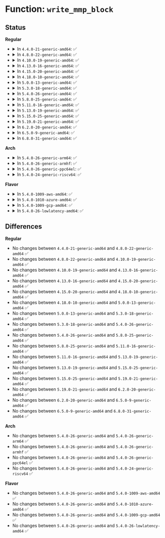 # Function: <code>write_mmp_block</code>

## Status
<b>Regular</b>
<ul>
<li>
<details>
<summary>In <code>4.4.0-21-generic-amd64</code>: ✅</summary>

```c
int write_mmp_block(struct super_block * sb, struct buffer_head * bh)
```

```json
{
  "name": "write_mmp_block",
  "collision_type": "Unique Static",
  "inline_type": "No",
  "funcs": [
    {
      "addr": 18446744071581825792,
      "name": "write_mmp_block",
      "external": false,
      "loc": "fs/ext4/mmp.c:41",
      "file": "fs/ext4/mmp.c",
      "inline": "seen, unknown",
      "caller_inline": [],
      "caller_func": [
        "fs/ext4/mmp.c:kmmpd",
        "fs/ext4/mmp.c:kmmpd",
        "fs/ext4/mmp.c:ext4_multi_mount_protect"
      ]
    }
  ],
  "symbols": [
    {
      "addr": 18446744071581825792,
      "name": "write_mmp_block",
      "section": ".text",
      "bind": "STB_LOCAL",
      "size": 361
    }
  ]
}
```
</details>
</li>
<li>
<details>
<summary>In <code>4.8.0-22-generic-amd64</code>: ✅</summary>

```c
int write_mmp_block(struct super_block * sb, struct buffer_head * bh)
```

```json
{
  "name": "write_mmp_block",
  "collision_type": "Unique Static",
  "inline_type": "No",
  "funcs": [
    {
      "addr": 18446744071582021744,
      "name": "write_mmp_block",
      "external": false,
      "loc": "fs/ext4/mmp.c:41",
      "file": "fs/ext4/mmp.c",
      "inline": "seen, unknown",
      "caller_inline": [],
      "caller_func": [
        "fs/ext4/mmp.c:ext4_multi_mount_protect",
        "fs/ext4/mmp.c:kmmpd",
        "fs/ext4/mmp.c:kmmpd"
      ]
    }
  ],
  "symbols": [
    {
      "addr": 18446744071582021744,
      "name": "write_mmp_block",
      "section": ".text",
      "bind": "STB_LOCAL",
      "size": 370
    }
  ]
}
```
</details>
</li>
<li>
<details>
<summary>In <code>4.10.0-19-generic-amd64</code>: ✅</summary>

```c
int write_mmp_block(struct super_block * sb, struct buffer_head * bh)
```

```json
{
  "name": "write_mmp_block",
  "collision_type": "Unique Static",
  "inline_type": "No",
  "funcs": [
    {
      "addr": 18446744071582111840,
      "name": "write_mmp_block",
      "external": false,
      "loc": "fs/ext4/mmp.c:41",
      "file": "fs/ext4/mmp.c",
      "inline": "seen, unknown",
      "caller_inline": [],
      "caller_func": [
        "fs/ext4/mmp.c:ext4_multi_mount_protect",
        "fs/ext4/mmp.c:kmmpd",
        "fs/ext4/mmp.c:kmmpd"
      ]
    }
  ],
  "symbols": [
    {
      "addr": 18446744071582111840,
      "name": "write_mmp_block",
      "section": ".text",
      "bind": "STB_LOCAL",
      "size": 370
    }
  ]
}
```
</details>
</li>
<li>
<details>
<summary>In <code>4.13.0-16-generic-amd64</code>: ✅</summary>

```c
int write_mmp_block(struct super_block * sb, struct buffer_head * bh)
```

```json
{
  "name": "write_mmp_block",
  "collision_type": "Unique Static",
  "inline_type": "No",
  "funcs": [
    {
      "addr": 18446744071582074080,
      "name": "write_mmp_block",
      "external": false,
      "loc": "fs/ext4/mmp.c:41",
      "file": "fs/ext4/mmp.c",
      "inline": "seen, unknown",
      "caller_inline": [],
      "caller_func": [
        "fs/ext4/mmp.c:ext4_multi_mount_protect",
        "fs/ext4/mmp.c:kmmpd",
        "fs/ext4/mmp.c:kmmpd"
      ]
    }
  ],
  "symbols": [
    {
      "addr": 18446744071582074080,
      "name": "write_mmp_block",
      "section": ".text",
      "bind": "STB_LOCAL",
      "size": 297
    }
  ]
}
```
</details>
</li>
<li>
<details>
<summary>In <code>4.15.0-20-generic-amd64</code>: ✅</summary>

```c
int write_mmp_block(struct super_block * sb, struct buffer_head * bh)
```

```json
{
  "name": "write_mmp_block",
  "collision_type": "Unique Static",
  "inline_type": "No",
  "funcs": [
    {
      "addr": 18446744071582223520,
      "name": "write_mmp_block",
      "external": false,
      "loc": "fs/ext4/mmp.c:42",
      "file": "fs/ext4/mmp.c",
      "inline": "seen, unknown",
      "caller_inline": [],
      "caller_func": [
        "fs/ext4/mmp.c:ext4_multi_mount_protect",
        "fs/ext4/mmp.c:kmmpd",
        "fs/ext4/mmp.c:kmmpd"
      ]
    }
  ],
  "symbols": [
    {
      "addr": 18446744071582223520,
      "name": "write_mmp_block",
      "section": ".text",
      "bind": "STB_LOCAL",
      "size": 297
    }
  ]
}
```
</details>
</li>
<li>
<details>
<summary>In <code>4.18.0-10-generic-amd64</code>: ✅</summary>

```c
int write_mmp_block(struct super_block * sb, struct buffer_head * bh)
```

```json
{
  "name": "write_mmp_block",
  "collision_type": "Unique Static",
  "inline_type": "No",
  "funcs": [
    {
      "addr": 18446744071582413328,
      "name": "write_mmp_block",
      "external": false,
      "loc": "fs/ext4/mmp.c:42",
      "file": "fs/ext4/mmp.c",
      "inline": "seen, unknown",
      "caller_inline": [],
      "caller_func": [
        "fs/ext4/mmp.c:ext4_multi_mount_protect",
        "fs/ext4/mmp.c:kmmpd",
        "fs/ext4/mmp.c:kmmpd"
      ]
    }
  ],
  "symbols": [
    {
      "addr": 18446744071582413328,
      "name": "write_mmp_block",
      "section": ".text",
      "bind": "STB_LOCAL",
      "size": 292
    }
  ]
}
```
</details>
</li>
<li>
<details>
<summary>In <code>5.0.0-13-generic-amd64</code>: ✅</summary>

```c
int write_mmp_block(struct super_block * sb, struct buffer_head * bh)
```

```json
{
  "name": "write_mmp_block",
  "collision_type": "Unique Static",
  "inline_type": "No",
  "funcs": [
    {
      "addr": 18446744071582512784,
      "name": "write_mmp_block",
      "external": false,
      "loc": "fs/ext4/mmp.c:42",
      "file": "fs/ext4/mmp.c",
      "inline": "seen, unknown",
      "caller_inline": [],
      "caller_func": [
        "fs/ext4/mmp.c:ext4_multi_mount_protect",
        "fs/ext4/mmp.c:kmmpd",
        "fs/ext4/mmp.c:kmmpd"
      ]
    }
  ],
  "symbols": [
    {
      "addr": 18446744071582512784,
      "name": "write_mmp_block",
      "section": ".text",
      "bind": "STB_LOCAL",
      "size": 292
    }
  ]
}
```
</details>
</li>
<li>
<details>
<summary>In <code>5.3.0-18-generic-amd64</code>: ✅</summary>

```c
int write_mmp_block(struct super_block * sb, struct buffer_head * bh)
```

```json
{
  "name": "write_mmp_block",
  "collision_type": "Unique Static",
  "inline_type": "No",
  "funcs": [
    {
      "addr": 18446744071582681856,
      "name": "write_mmp_block",
      "external": false,
      "loc": "fs/ext4/mmp.c:42",
      "file": "fs/ext4/mmp.c",
      "inline": "seen, unknown",
      "caller_inline": [],
      "caller_func": [
        "fs/ext4/mmp.c:ext4_multi_mount_protect",
        "fs/ext4/mmp.c:kmmpd",
        "fs/ext4/mmp.c:kmmpd"
      ]
    }
  ],
  "symbols": [
    {
      "addr": 18446744071582681856,
      "name": "write_mmp_block",
      "section": ".text",
      "bind": "STB_LOCAL",
      "size": 288
    }
  ]
}
```
</details>
</li>
<li>
<details>
<summary>In <code>5.4.0-26-generic-amd64</code>: ✅</summary>

```c
int write_mmp_block(struct super_block * sb, struct buffer_head * bh)
```

```json
{
  "name": "write_mmp_block",
  "collision_type": "Unique Static",
  "inline_type": "No",
  "funcs": [
    {
      "addr": 18446744071582784016,
      "name": "write_mmp_block",
      "external": false,
      "loc": "fs/ext4/mmp.c:42",
      "file": "fs/ext4/mmp.c",
      "inline": "seen, unknown",
      "caller_inline": [],
      "caller_func": [
        "fs/ext4/mmp.c:ext4_multi_mount_protect",
        "fs/ext4/mmp.c:kmmpd",
        "fs/ext4/mmp.c:kmmpd"
      ]
    }
  ],
  "symbols": [
    {
      "addr": 18446744071582784016,
      "name": "write_mmp_block",
      "section": ".text",
      "bind": "STB_LOCAL",
      "size": 288
    }
  ]
}
```
</details>
</li>
<li>
<details>
<summary>In <code>5.8.0-25-generic-amd64</code>: ✅</summary>

```c
int write_mmp_block(struct super_block * sb, struct buffer_head * bh)
```

```json
{
  "name": "write_mmp_block",
  "collision_type": "Unique Static",
  "inline_type": "No",
  "funcs": [
    {
      "addr": 18446744071583096096,
      "name": "write_mmp_block",
      "external": false,
      "loc": "fs/ext4/mmp.c:42",
      "file": "fs/ext4/mmp.c",
      "inline": "seen, unknown",
      "caller_inline": [],
      "caller_func": [
        "fs/ext4/mmp.c:ext4_multi_mount_protect",
        "fs/ext4/mmp.c:kmmpd",
        "fs/ext4/mmp.c:kmmpd"
      ]
    }
  ],
  "symbols": [
    {
      "addr": 18446744071583096096,
      "name": "write_mmp_block",
      "section": ".text",
      "bind": "STB_LOCAL",
      "size": 193
    }
  ]
}
```
</details>
</li>
<li>
<details>
<summary>In <code>5.11.0-16-generic-amd64</code>: ✅</summary>

```c
int write_mmp_block(struct super_block * sb, struct buffer_head * bh)
```

```json
{
  "name": "write_mmp_block",
  "collision_type": "Unique Static",
  "inline_type": "No",
  "funcs": [
    {
      "addr": 18446744071583174992,
      "name": "write_mmp_block",
      "external": false,
      "loc": "fs/ext4/mmp.c:42",
      "file": "fs/ext4/mmp.c",
      "inline": "seen, unknown",
      "caller_inline": [],
      "caller_func": [
        "fs/ext4/mmp.c:ext4_multi_mount_protect",
        "fs/ext4/mmp.c:kmmpd",
        "fs/ext4/mmp.c:kmmpd"
      ]
    }
  ],
  "symbols": [
    {
      "addr": 18446744071583174992,
      "name": "write_mmp_block",
      "section": ".text",
      "bind": "STB_LOCAL",
      "size": 296
    }
  ]
}
```
</details>
</li>
<li>
<details>
<summary>In <code>5.13.0-19-generic-amd64</code>: ✅</summary>

```c
int write_mmp_block(struct super_block * sb, struct buffer_head * bh)
```

```json
{
  "name": "write_mmp_block",
  "collision_type": "Unique Static",
  "inline_type": "No",
  "funcs": [
    {
      "addr": 18446744071583201536,
      "name": "write_mmp_block",
      "external": false,
      "loc": "fs/ext4/mmp.c:42",
      "file": "fs/ext4/mmp.c",
      "inline": "seen, unknown",
      "caller_inline": [],
      "caller_func": [
        "fs/ext4/mmp.c:ext4_multi_mount_protect",
        "fs/ext4/mmp.c:kmmpd",
        "fs/ext4/mmp.c:kmmpd"
      ]
    }
  ],
  "symbols": [
    {
      "addr": 18446744071583201536,
      "name": "write_mmp_block",
      "section": ".text",
      "bind": "STB_LOCAL",
      "size": 297
    }
  ]
}
```
</details>
</li>
<li>
<details>
<summary>In <code>5.15.0-25-generic-amd64</code>: ✅</summary>

```c
int write_mmp_block(struct super_block * sb, struct buffer_head * bh)
```

```json
{
  "name": "write_mmp_block",
  "collision_type": "Unique Static",
  "inline_type": "No",
  "funcs": [
    {
      "addr": 18446744071583544720,
      "name": "write_mmp_block",
      "external": false,
      "loc": "fs/ext4/mmp.c:42",
      "file": "fs/ext4/mmp.c",
      "inline": "seen, unknown",
      "caller_inline": [],
      "caller_func": [
        "fs/ext4/mmp.c:ext4_multi_mount_protect",
        "fs/ext4/mmp.c:kmmpd",
        "fs/ext4/mmp.c:kmmpd"
      ]
    }
  ],
  "symbols": [
    {
      "addr": 18446744071583544720,
      "name": "write_mmp_block",
      "section": ".text",
      "bind": "STB_LOCAL",
      "size": 371
    }
  ]
}
```
</details>
</li>
<li>
<details>
<summary>In <code>5.19.0-21-generic-amd64</code>: ✅</summary>

```c
int write_mmp_block(struct super_block * sb, struct buffer_head * bh)
```

```json
{
  "name": "write_mmp_block",
  "collision_type": "Unique Static",
  "inline_type": "No",
  "funcs": [
    {
      "addr": 18446744071584078368,
      "name": "write_mmp_block",
      "external": false,
      "loc": "fs/ext4/mmp.c:42",
      "file": "fs/ext4/mmp.c",
      "inline": "seen, unknown",
      "caller_inline": [],
      "caller_func": [
        "fs/ext4/mmp.c:ext4_multi_mount_protect",
        "fs/ext4/mmp.c:kmmpd",
        "fs/ext4/mmp.c:kmmpd"
      ]
    }
  ],
  "symbols": [
    {
      "addr": 18446744071584078368,
      "name": "write_mmp_block",
      "section": ".text",
      "bind": "STB_LOCAL",
      "size": 475
    }
  ]
}
```
</details>
</li>
<li>
<details>
<summary>In <code>6.2.0-20-generic-amd64</code>: ✅</summary>

```c
int write_mmp_block(struct super_block * sb, struct buffer_head * bh)
```

```json
{
  "name": "write_mmp_block",
  "collision_type": "Unique Static",
  "inline_type": "No",
  "funcs": [
    {
      "addr": 18446744071584711184,
      "name": "write_mmp_block",
      "external": false,
      "loc": "fs/ext4/mmp.c:42",
      "file": "fs/ext4/mmp.c",
      "inline": "seen, unknown",
      "caller_inline": [],
      "caller_func": [
        "fs/ext4/mmp.c:ext4_multi_mount_protect",
        "fs/ext4/mmp.c:kmmpd",
        "fs/ext4/mmp.c:kmmpd"
      ]
    }
  ],
  "symbols": [
    {
      "addr": 18446744071584711184,
      "name": "write_mmp_block",
      "section": ".text",
      "bind": "STB_LOCAL",
      "size": 470
    }
  ]
}
```
</details>
</li>
<li>
<details>
<summary>In <code>6.5.0-9-generic-amd64</code>: ✅</summary>

```c
int write_mmp_block(struct super_block * sb, struct buffer_head * bh)
```

```json
{
  "name": "write_mmp_block",
  "collision_type": "Unique Static",
  "inline_type": "No",
  "funcs": [
    {
      "addr": 18446744071584935408,
      "name": "write_mmp_block",
      "external": false,
      "loc": "fs/ext4/mmp.c:58",
      "file": "fs/ext4/mmp.c",
      "inline": "seen, unknown",
      "caller_inline": [],
      "caller_func": [
        "fs/ext4/mmp.c:kmmpd",
        "fs/ext4/mmp.c:kmmpd"
      ]
    }
  ],
  "symbols": [
    {
      "addr": 18446744071584935408,
      "name": "write_mmp_block",
      "section": ".text",
      "bind": "STB_LOCAL",
      "size": 199
    }
  ]
}
```
</details>
</li>
<li>
<details>
<summary>In <code>6.8.0-31-generic-amd64</code>: ✅</summary>

```c
int write_mmp_block(struct super_block * sb, struct buffer_head * bh)
```

```json
{
  "name": "write_mmp_block",
  "collision_type": "Unique Static",
  "inline_type": "No",
  "funcs": [
    {
      "addr": 18446744071585166976,
      "name": "write_mmp_block",
      "external": false,
      "loc": "fs/ext4/mmp.c:58",
      "file": "fs/ext4/mmp.c",
      "inline": "seen, unknown",
      "caller_inline": [],
      "caller_func": [
        "fs/ext4/mmp.c:kmmpd",
        "fs/ext4/mmp.c:kmmpd"
      ]
    }
  ],
  "symbols": [
    {
      "addr": 18446744071585166976,
      "name": "write_mmp_block",
      "section": ".text",
      "bind": "STB_LOCAL",
      "size": 199
    }
  ]
}
```
</details>
</li>
</ul>
<b>Arch</b>
<ul>
<li>
<details>
<summary>In <code>5.4.0-26-generic-arm64</code>: ✅</summary>

```c
int write_mmp_block(struct super_block * sb, struct buffer_head * bh)
```

```json
{
  "name": "write_mmp_block",
  "collision_type": "Unique Static",
  "inline_type": "No",
  "funcs": [
    {
      "addr": 18446603336494452320,
      "name": "write_mmp_block",
      "external": false,
      "loc": "fs/ext4/mmp.c:42",
      "file": "fs/ext4/mmp.c",
      "inline": "seen, unknown",
      "caller_inline": [],
      "caller_func": [
        "fs/ext4/mmp.c:ext4_multi_mount_protect",
        "fs/ext4/mmp.c:kmmpd",
        "fs/ext4/mmp.c:kmmpd"
      ]
    }
  ],
  "symbols": [
    {
      "addr": 18446603336494452320,
      "name": "write_mmp_block",
      "section": ".text",
      "bind": "STB_LOCAL",
      "size": 372
    }
  ]
}
```
</details>
</li>
<li>
<details>
<summary>In <code>5.4.0-26-generic-armhf</code>: ✅</summary>

```c
int write_mmp_block(struct super_block * sb, struct buffer_head * bh)
```

```json
{
  "name": "write_mmp_block",
  "collision_type": "Unique Static",
  "inline_type": "No",
  "funcs": [
    {
      "addr": 3227888532,
      "name": "write_mmp_block",
      "external": false,
      "loc": "fs/ext4/mmp.c:42",
      "file": "fs/ext4/mmp.c",
      "inline": "seen, unknown",
      "caller_inline": [],
      "caller_func": [
        "fs/ext4/mmp.c:ext4_multi_mount_protect",
        "fs/ext4/mmp.c:kmmpd",
        "fs/ext4/mmp.c:kmmpd"
      ]
    }
  ],
  "symbols": [
    {
      "addr": 3227888532,
      "name": "write_mmp_block",
      "section": ".text",
      "bind": "STB_LOCAL",
      "size": 408
    }
  ]
}
```
</details>
</li>
<li>
<details>
<summary>In <code>5.4.0-26-generic-ppc64el</code>: ✅</summary>

```c
int write_mmp_block(struct super_block * sb, struct buffer_head * bh)
```

```json
{
  "name": "write_mmp_block",
  "collision_type": "Unique Static",
  "inline_type": "No",
  "funcs": [
    {
      "addr": 13835058055288206240,
      "name": "write_mmp_block",
      "external": false,
      "loc": "fs/ext4/mmp.c:42",
      "file": "fs/ext4/mmp.c",
      "inline": "seen, unknown",
      "caller_inline": [],
      "caller_func": [
        "fs/ext4/mmp.c:ext4_multi_mount_protect",
        "fs/ext4/mmp.c:kmmpd",
        "fs/ext4/mmp.c:kmmpd"
      ]
    }
  ],
  "symbols": [
    {
      "addr": 13835058055288206240,
      "name": "write_mmp_block",
      "section": ".text",
      "bind": "STB_LOCAL",
      "size": 424
    }
  ]
}
```
</details>
</li>
<li>
<details>
<summary>In <code>5.4.0-24-generic-riscv64</code>: ✅</summary>

```c
int write_mmp_block(struct super_block * sb, struct buffer_head * bh)
```

```json
{
  "name": "write_mmp_block",
  "collision_type": "Unique Static",
  "inline_type": "No",
  "funcs": [
    {
      "addr": 18446743936273861898,
      "name": "write_mmp_block",
      "external": false,
      "loc": "fs/ext4/mmp.c:42",
      "file": "fs/ext4/mmp.c",
      "inline": "seen, unknown",
      "caller_inline": [],
      "caller_func": [
        "fs/ext4/mmp.c:ext4_multi_mount_protect",
        "fs/ext4/mmp.c:kmmpd",
        "fs/ext4/mmp.c:kmmpd"
      ]
    }
  ],
  "symbols": [
    {
      "addr": 18446743936273861898,
      "name": "write_mmp_block",
      "section": ".text",
      "bind": "STB_LOCAL",
      "size": 252
    }
  ]
}
```
</details>
</li>
</ul>
<b>Flavor</b>
<ul>
<li>
<details>
<summary>In <code>5.4.0-1009-aws-amd64</code>: ✅</summary>

```c
int write_mmp_block(struct super_block * sb, struct buffer_head * bh)
```

```json
{
  "name": "write_mmp_block",
  "collision_type": "Unique Static",
  "inline_type": "No",
  "funcs": [
    {
      "addr": 18446744071582752752,
      "name": "write_mmp_block",
      "external": false,
      "loc": "fs/ext4/mmp.c:42",
      "file": "fs/ext4/mmp.c",
      "inline": "seen, unknown",
      "caller_inline": [],
      "caller_func": [
        "fs/ext4/mmp.c:ext4_multi_mount_protect",
        "fs/ext4/mmp.c:kmmpd",
        "fs/ext4/mmp.c:kmmpd"
      ]
    }
  ],
  "symbols": [
    {
      "addr": 18446744071582752752,
      "name": "write_mmp_block",
      "section": ".text",
      "bind": "STB_LOCAL",
      "size": 288
    }
  ]
}
```
</details>
</li>
<li>
<details>
<summary>In <code>5.4.0-1010-azure-amd64</code>: ✅</summary>

```c
int write_mmp_block(struct super_block * sb, struct buffer_head * bh)
```

```json
{
  "name": "write_mmp_block",
  "collision_type": "Unique Static",
  "inline_type": "No",
  "funcs": [
    {
      "addr": 18446744071582689920,
      "name": "write_mmp_block",
      "external": false,
      "loc": "fs/ext4/mmp.c:42",
      "file": "fs/ext4/mmp.c",
      "inline": "seen, unknown",
      "caller_inline": [],
      "caller_func": [
        "fs/ext4/mmp.c:ext4_multi_mount_protect",
        "fs/ext4/mmp.c:kmmpd",
        "fs/ext4/mmp.c:kmmpd"
      ]
    }
  ],
  "symbols": [
    {
      "addr": 18446744071582689920,
      "name": "write_mmp_block",
      "section": ".text",
      "bind": "STB_LOCAL",
      "size": 288
    }
  ]
}
```
</details>
</li>
<li>
<details>
<summary>In <code>5.4.0-1009-gcp-amd64</code>: ✅</summary>

```c
int write_mmp_block(struct super_block * sb, struct buffer_head * bh)
```

```json
{
  "name": "write_mmp_block",
  "collision_type": "Unique Static",
  "inline_type": "No",
  "funcs": [
    {
      "addr": 18446744071582742608,
      "name": "write_mmp_block",
      "external": false,
      "loc": "fs/ext4/mmp.c:42",
      "file": "fs/ext4/mmp.c",
      "inline": "seen, unknown",
      "caller_inline": [],
      "caller_func": [
        "fs/ext4/mmp.c:ext4_multi_mount_protect",
        "fs/ext4/mmp.c:kmmpd",
        "fs/ext4/mmp.c:kmmpd"
      ]
    }
  ],
  "symbols": [
    {
      "addr": 18446744071582742608,
      "name": "write_mmp_block",
      "section": ".text",
      "bind": "STB_LOCAL",
      "size": 288
    }
  ]
}
```
</details>
</li>
<li>
<details>
<summary>In <code>5.4.0-26-lowlatency-amd64</code>: ✅</summary>

```c
int write_mmp_block(struct super_block * sb, struct buffer_head * bh)
```

```json
{
  "name": "write_mmp_block",
  "collision_type": "Unique Static",
  "inline_type": "No",
  "funcs": [
    {
      "addr": 18446744071582827856,
      "name": "write_mmp_block",
      "external": false,
      "loc": "fs/ext4/mmp.c:42",
      "file": "fs/ext4/mmp.c",
      "inline": "seen, unknown",
      "caller_inline": [],
      "caller_func": [
        "fs/ext4/mmp.c:ext4_multi_mount_protect",
        "fs/ext4/mmp.c:kmmpd",
        "fs/ext4/mmp.c:kmmpd"
      ]
    }
  ],
  "symbols": [
    {
      "addr": 18446744071582827856,
      "name": "write_mmp_block",
      "section": ".text",
      "bind": "STB_LOCAL",
      "size": 278
    }
  ]
}
```
</details>
</li>
</ul>

## Differences
<b>Regular</b>
<ul>
<li>
No changes between <code>4.4.0-21-generic-amd64</code> and <code>4.8.0-22-generic-amd64</code> ✅
</li>
<li>
No changes between <code>4.8.0-22-generic-amd64</code> and <code>4.10.0-19-generic-amd64</code> ✅
</li>
<li>
No changes between <code>4.10.0-19-generic-amd64</code> and <code>4.13.0-16-generic-amd64</code> ✅
</li>
<li>
No changes between <code>4.13.0-16-generic-amd64</code> and <code>4.15.0-20-generic-amd64</code> ✅
</li>
<li>
No changes between <code>4.15.0-20-generic-amd64</code> and <code>4.18.0-10-generic-amd64</code> ✅
</li>
<li>
No changes between <code>4.18.0-10-generic-amd64</code> and <code>5.0.0-13-generic-amd64</code> ✅
</li>
<li>
No changes between <code>5.0.0-13-generic-amd64</code> and <code>5.3.0-18-generic-amd64</code> ✅
</li>
<li>
No changes between <code>5.3.0-18-generic-amd64</code> and <code>5.4.0-26-generic-amd64</code> ✅
</li>
<li>
No changes between <code>5.4.0-26-generic-amd64</code> and <code>5.8.0-25-generic-amd64</code> ✅
</li>
<li>
No changes between <code>5.8.0-25-generic-amd64</code> and <code>5.11.0-16-generic-amd64</code> ✅
</li>
<li>
No changes between <code>5.11.0-16-generic-amd64</code> and <code>5.13.0-19-generic-amd64</code> ✅
</li>
<li>
No changes between <code>5.13.0-19-generic-amd64</code> and <code>5.15.0-25-generic-amd64</code> ✅
</li>
<li>
No changes between <code>5.15.0-25-generic-amd64</code> and <code>5.19.0-21-generic-amd64</code> ✅
</li>
<li>
No changes between <code>5.19.0-21-generic-amd64</code> and <code>6.2.0-20-generic-amd64</code> ✅
</li>
<li>
No changes between <code>6.2.0-20-generic-amd64</code> and <code>6.5.0-9-generic-amd64</code> ✅
</li>
<li>
No changes between <code>6.5.0-9-generic-amd64</code> and <code>6.8.0-31-generic-amd64</code> ✅
</li>
</ul>
<b>Arch</b>
<ul>
<li>
No changes between <code>5.4.0-26-generic-amd64</code> and <code>5.4.0-26-generic-arm64</code> ✅
</li>
<li>
No changes between <code>5.4.0-26-generic-amd64</code> and <code>5.4.0-26-generic-armhf</code> ✅
</li>
<li>
No changes between <code>5.4.0-26-generic-amd64</code> and <code>5.4.0-26-generic-ppc64el</code> ✅
</li>
<li>
No changes between <code>5.4.0-26-generic-amd64</code> and <code>5.4.0-24-generic-riscv64</code> ✅
</li>
</ul>
<b>Flavor</b>
<ul>
<li>
No changes between <code>5.4.0-26-generic-amd64</code> and <code>5.4.0-1009-aws-amd64</code> ✅
</li>
<li>
No changes between <code>5.4.0-26-generic-amd64</code> and <code>5.4.0-1010-azure-amd64</code> ✅
</li>
<li>
No changes between <code>5.4.0-26-generic-amd64</code> and <code>5.4.0-1009-gcp-amd64</code> ✅
</li>
<li>
No changes between <code>5.4.0-26-generic-amd64</code> and <code>5.4.0-26-lowlatency-amd64</code> ✅
</li>
</ul>
